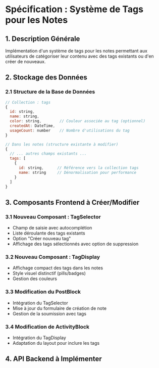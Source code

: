 # Spécification : Système de Tags pour les Notes

## 1. Description Générale
Implémentation d'un système de tags pour les notes permettant aux utilisateurs de catégoriser leur contenu avec des tags existants ou d'en créer de nouveaux.

## 2. Stockage des Données

### 2.1 Structure de la Base de Données
```javascript
// Collection : tags
{
  id: string,
  name: string,
  color: string,        // Couleur associée au tag (optionnel)
  createdAt: DateTime,
  usageCount: number    // Nombre d'utilisations du tag
}

// Dans les notes (structure existante à modifier)
{
  // ... autres champs existants ...
  tags: [
    {
      id: string,      // Référence vers la collection tags
      name: string     // Dénormalisation pour performance
    }
  ]
}
```

## 3. Composants Frontend à Créer/Modifier

### 3.1 Nouveau Composant : TagSelector
- Champ de saisie avec autocomplétion
- Liste déroulante des tags existants
- Option "Créer nouveau tag"
- Affichage des tags sélectionnés avec option de suppression

### 3.2 Nouveau Composant : TagDisplay
- Affichage compact des tags dans les notes
- Style visuel distinctif (pills/badges)
- Gestion des couleurs

### 3.3 Modification du PostBlock
- Intégration du TagSelector
- Mise à jour du formulaire de création de note
- Gestion de la soumission avec tags

### 3.4 Modification de ActivityBlock
- Intégration du TagDisplay
- Adaptation du layout pour inclure les tags

## 4. API Backend à Implémenter

